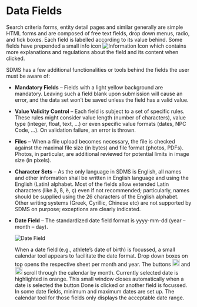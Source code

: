 # Data Fields

Search criteria forms, entity detail pages and similar generally are simple HTML forms and are composed of free text fields, drop down menus, radio, and tick boxes. Each field is labelled according to its value behind. Some fields have prepended a small info icon <img src="_img/inline/icon-info.svg" alt="Information Icon" class="inline"> which contains more explanations and regulations about the field and its content when clicked.

SDMS has a few additional functionalities or tools behind the fields the user must be aware of:

- **Mandatory Fields** – Fields with a light yellow background are mandatory. Leaving such a field blank upon submission will cause an error, and the data set won’t be saved unless the field has a valid value.
- **Value Validity Control** – Each field is subject to a set of specific rules. These rules might consider value length (number of characters), value type (integer, float, text, …) or even specific value formats (dates, NPC Code, …). On validation failure, an error is thrown.
- **Files** – When a file upload becomes necessary, the file is checked against the maximal file size (in bytes) and file format (photos, PDFs). Photos, in particular, are additional reviewed for potential limits in image size (in pixels).
- **Character Sets** – As the only language in SDMS is English, all names and other information shall be written in English language and using the English (Latin) alphabet. Most of the fields allow extended Latin characters (like ä, ß, ë, ç) even if not recommended; particularly, names should be supplied using the 26 characters of the English alphabet. Other writing systems (Greek, Cyrillic, Chinese etc) are not supported by SDMS on purpose; exceptions are clearly indicated.
- **Date Field** – The standardized date field format is yyyy-mm-dd (year – month – day).

  <img src="_img/inline/date-field.png" alt="Date Field" class="center inline-screenshot">

  When a date field (e.g., athlete’s date of birth) is focussed, a small calendar tool appears to facilitate the date format. Drop down boxes on top opens the respective sheet per month and year. The buttons <img src="_img/inline/date-field-left.png" alt="Left Scroll" class="inline" width="20px" height="20px"> and <img src="_img/inline/date-field-right.png" alt="Right Scroll" class="inline" width="20px" height="20px"> scroll through the calendar by month. Currently selected date is highlighted in orange. This small window closes automatically when a date is selected the button Done is clicked or another field is focussed. In some date fields, minimum and maximum dates are set up. The calendar tool for those fields only displays the acceptable date range.
